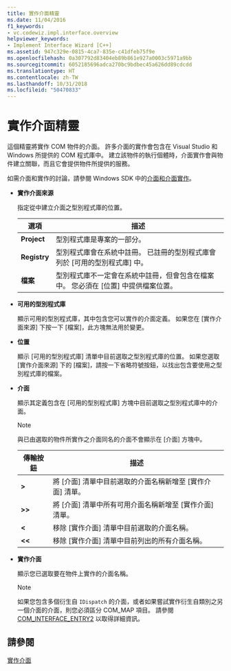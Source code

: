 ```yaml
---
title: 實作介面精靈
ms.date: 11/04/2016
f1_keywords:
- vc.codewiz.impl.interface.overview
helpviewer_keywords:
- Implement Interface Wizard [C++]
ms.assetid: 947c329e-0815-4ca7-835e-c41dfeb75f9e
ms.openlocfilehash: 0a307792d83404eb89b861e927a0003c5971a9bb
ms.sourcegitcommit: 6052185696adca270bc9bdbec45a626dd89cdcdd
ms.translationtype: HT
ms.contentlocale: zh-TW
ms.lasthandoff: 10/31/2018
ms.locfileid: "50470833"
---
```

# <a name="implement-interface-wizard"></a>實作介面精靈

這個精靈將實作 COM 物件的介面。 許多介面的實作會包含在 Visual Studio 和 Windows 所提供的 COM 程式庫中。 建立該物件的執行個體時，介面實作會與物件建立關聯，而且它會提供物件所提供的服務。

如需介面和實作的討論，請參閱 Windows SDK 中的[介面和介面實作](/windows/desktop/com/interfaces-and-interface-implementations)。

- **實作介面來源**

   指定從中建立介面之型別程式庫的位置。

   |選項|描述|
   |------------|-----------------|
   |**Project**|型別程式庫是專案的一部分。|
   |**Registry**|型別程式庫會在系統中註冊。 已註冊的型別程式庫會列於 [可用的型別程式庫] 中。|
   |**檔案**|型別程式庫不一定會在系統中註冊，但會包含在檔案中。 您必須在 [位置] 中提供檔案位置。|

- **可用的型別程式庫**

   顯示可用的型別程式庫，其中包含您可以實作的介面定義。 如果您在 [實作介面來源] 下按一下 [檔案]，此方塊無法用於變更。

- **位置**

   顯示 [可用的型別程式庫] 清單中目前選取之型別程式庫的位置。 如果您選取 [實作介面來源] 下的 [檔案]，請按一下省略符號按鈕，以找出包含要使用之型別程式庫的檔案。

- **介面**

   顯示其定義包含在 [可用的型別程式庫] 方塊中目前選取之型別程式庫中的介面。

   > [!NOTE]
   > 與已由選取的物件所實作之介面同名的介面不會顯示在 [介面] 方塊中。

   |傳輸按鈕|描述|
   |---------------------|-----------------|
   |**>**|將 [介面] 清單中目前選取的介面名稱新增至 [實作介面] 清單。|
   |**>>**|將 [介面] 清單中所有可用介面名稱新增至 [實作介面] 清單。|
   |**\<**|移除 [實作介面] 清單中目前選取的介面名稱。|
   |**\<\<**|移除 [實作介面] 清單中目前列出的所有介面名稱。|

- **實作介面**

   顯示您已選取要在物件上實作的介面名稱。

   > [!NOTE]
   > 如果您包含多個衍生自 `IDispatch` 的介面，或者如果嘗試實作衍生自類別之另一個介面的介面，則您必須區分 COM_MAP 項目。 請參閱 [COM_INTERFACE_ENTRY2](../atl/reference/com-interface-entry-macros.md#com_interface_entry2) 以取得詳細資訊。

## <a name="see-also"></a>請參閱

[實作介面](../ide/implementing-an-interface-visual-cpp.md)